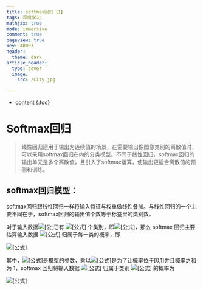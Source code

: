 ```yaml
---
title: softmax回归【1】
tags: 深度学习
mathjax: true
mode: immersive
comment: true
pageview: true
key: A0003
header:
  theme: dark
article_header:
  type: cover
  image:
    src: /City.jpg

---
```



* content
{:toc}




# Softmax回归

> 线性回归适用于输出为连续值的场景，在需要输出像图像类别的离散值时，可以采用softmax回归在内的分类模型。不同于线性回归，softmax回归的输出单元是多个离散值，且引入了softmax运算，使输出更适合离散值的预测和训练。

## softmax回归模型：

softmax回归跟线性回归一样将输入特征与权重做线性叠加。与线性回归的一个主要不同在于，softmax回归的输出值个数等于标签里的类别数。

对于输入数据![[公式]](https://www.zhihu.com/equation?tex=%5C%7B%28x_1%2Cy_1%29%2C%28x_2%2Cy_2%29%2C%5Cldots%2C%28x_m%2Cy_m%29%5C%7D)有 ![[公式]](https://www.zhihu.com/equation?tex=k) 个类别，即![[公式]](https://www.zhihu.com/equation?tex=y_i+%5Cin+%5C%7B1%2C2%2C%5Cldots%2Ck%5C%7D)，那么 softmax 回归主要估算输入数据 ![[公式]](https://www.zhihu.com/equation?tex=x_i) 归属于每一类的概率，即

![[公式]](https://www.zhihu.com/equation?tex=h_%7B%5Ctheta%7D%5Cleft%28x_i%5Cright%29%3D%5Cleft%5B%5Cbegin%7Barray%7D%7Bc%7D%7Bp%5Cleft%28y_i%3D1+%7C+x_i+%3B+%5Ctheta%5Cright%29%7D+%5C%5C+%7Bp%5Cleft%28y_i%3D2+%7C+x_i+%3B+%5Ctheta%5Cright%29%7D+%5C%5C+%7B%5Cvdots%7D+%5C%5C+%7Bp%5Cleft%28y_i%3Dk+%7C+x_i+%3B+%5Ctheta%5Cright%29%7D%5Cend%7Barray%7D%5Cright%5D%3D%5Cfrac%7B1%7D%7B%5Csum_%7Bj%3D1%7D%5E%7Bk%7D+e%5E%7B%5Ctheta_%7Bj%7D%5E%7BT%7D+x_i%7D%7D%5Cleft%5B%5Cbegin%7Barray%7D%7Bc%7D%7Be%5E%7B%5Ctheta_%7B1%7D%5E%7BT%7D+x_i%7D%7D+%5C%5C+%7Be%5E%7B%5Ctheta_%7B2%7D%5E%7BT%7D+x_i%7D%7D+%5C%5C+%7B%5Cvdots%7D+%5C%5C+%7Be%5E%7B%5Ctheta_%7Bk%7D%5E%7BT%7D+x_i%7D%7D%5Cend%7Barray%7D%5Cright%5D%5Ctag%7B1%7D+%5C%5C)

其中，![[公式]](https://www.zhihu.com/equation?tex=%5Ctheta_1%2C%5Ctheta_2%2C%5Cldots%2C%5Ctheta_k+%5Cin+%5Ctheta)是模型的参数，乘以![[公式]](https://www.zhihu.com/equation?tex=%5Cfrac%7B1%7D%7B%5Csum_%7Bj%3D1%7D%5E%7Bk%7D+e%5E%7B%5Ctheta_%7Bj%7D%5E%7BT%7D+x_i%7D%7D)是为了让概率位于[0,1]并且概率之和为 1，softmax 回归将输入数据 ![[公式]](https://www.zhihu.com/equation?tex=x_i) 归属于类别 ![[公式]](https://www.zhihu.com/equation?tex=j) 的概率为

![[公式]](https://www.zhihu.com/equation?tex=p%5Cleft%28y_i%3Dj+%7C+x_i+%3B+%5Ctheta%5Cright%29%3D%5Cfrac%7Be%5E%7B%5Ctheta_%7Bj%7D%5E%7BT%7D+x_i%7D%7D%7B%5Csum_%7Bl%3D1%7D%5E%7Bk%7D+e%5E%7B%5Ctheta_%7Bl%7D%5E%7BT%7D+x_i%7D%7D%5Ctag%7B2%7D+%5C%5C)

